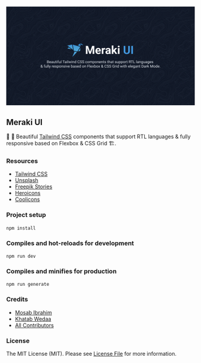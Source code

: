 <p align="center">
    <img src="assets/images/merakiui-thumbnail.png" alt="Meraki UI logo">

## Meraki UI

🎉 🚀 Beautiful [Tailwind CSS](https://tailwindcss.com) components that support RTL languages & fully responsive based on Flexbox & CSS Grid 🏗.

### Resources

-   [Tailwind CSS](https://tailwindcss.com)
-   [Unsplash](https://unsplash.com)
-   [Freepik Stories](https://stories.freepik.com)
-   [Heroicons](https://heroicons.dev)
-   [Coolicons](https://coolicons.cool)

### Project setup

```
npm install
```

### Compiles and hot-reloads for development

```
npm run dev
```

### Compiles and minifies for production

```
npm run generate
```

### Credits

-   [Mosab Ibrahim](https://twitter.com/miaababikir)
-   [Khatab Wedaa](https://twitter.com/khatabwedaa)
-   [All Contributors](../../contributors)

### License

The MIT License (MIT). Please see [License File](LICENSE) for more information.

